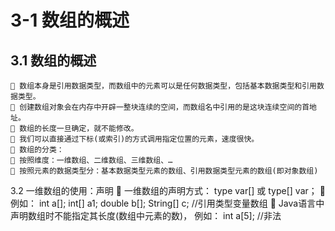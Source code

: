 # 3-1 数组的概述
## 3.1 数组的概述
	 数组本身是引用数据类型，而数组中的元素可以是任何数据类型，包括基本数据类型和引用数据类型。
	 创建数组对象会在内存中开辟一整块连续的空间，而数组名中引用的是这块连续空间的首地址。
	 数组的长度一旦确定，就不能修改。
	 我们可以直接通过下标(或索引)的方式调用指定位置的元素，速度很快。
	 数组的分类：
	 按照维度：一维数组、二维数组、三维数组、…
	 按照元素的数据类型分：基本数据类型元素的数组、引用数据类型元素的数组(即对象数组)

3.2 一维数组的使用：声明
 一维数组的声明方式：
type var[] 或 type[] var；
例如：
int a[];
int[] a1;
double b[];
String[] c; //引用类型变量数组
 Java语言中声明数组时不能指定其长度(数组中元素的数)， 例如： int a[5]; //非法